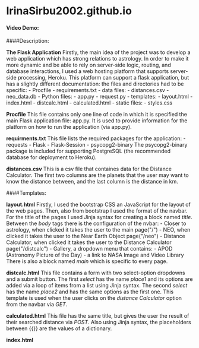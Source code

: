 # IrinaSirbu2002.github.io
#### Video Demo: <URL HERE>
####Description:

**The Flask Application**
    Firstly, the main idea of the project was to develop a web application which has strong relations to astrology. In order to make it more dynamic and be able to rely on server-side logic, routing, and database interactions, I used a web hosting platform that supports server-side processing, Heroku. This platform can support a flask application, but has a slightly different documentation: the files and directories had to be specific:
        - Procfile
        - requirements.txt
        - data files:
            - distances.csv
            - neo_data.db
        - Python files:
            - app.py
            - request.py
        - templates:
            - layout.html
            - index.html
            - distcalc.html
            - calculated.html
        - static files:
            - styles.css

**Procfile**
    This file contains only one line of code in which it is specified the main Flask application file: app.py. It is used to provide information for the platform on how to run the application (via app.py).

**requirments.txt**
    This file lists the required packages for the application:
        - requests
        - Flask
        - Flask-Session
        - psycopg2-binary
    The psycopg2-binary package is included for supporting PostgreSQL (the recommended database for deployment to Heroku). 

**distances.csv**
    This is a csv file that containes data for the Distance Calculator. The first two columns are the planets that the user may want to know the distance between, and the last column is the distance in km.

####Templates:

**layout.html**
    Firstly, I used the bootstrap CSS an JavaScript for the layout of the web pages. Then, also from bootstrap I used the format of the navbar. For the title of the pages I used Jinja syntax for creating a block named _title_.
    Between the _body_ tags there is the configuration of the nvbar:
        - Closer to astrology, when clicked it takes the user to the main page("/")
        - NEO, when clicked it takes the user to the Near Earth Object page("/neo")
        - Distance Calculator, when clicked it takes the user to the Distance Calculator page("/distcalc")
        - Gallery, a dropdown menu that contains:
            - APOD (Astronomy Picture of the Day)
            - a link to NASA Image and Video Library
    There is also a block named _main_ which is specific to every page.

**distcalc.html**
    This file contains a form with two select-option dropdowns and a submit button. The first _select_ has the name _place1_ and its options are added via a loop of items from a list using Jinja syntax. The second _select_ has the name _place2_ and has the same options as the first one. This template is used when the user clicks on the _distance Calculator_ option from the navbar via _GET_.

**calculated.html**
    This file has the same title, but gives the user the result of their searched distance via _POST_. Also using Jinja syntax, the placeholders between {{}} are the values of a dictionary.

**index.html**